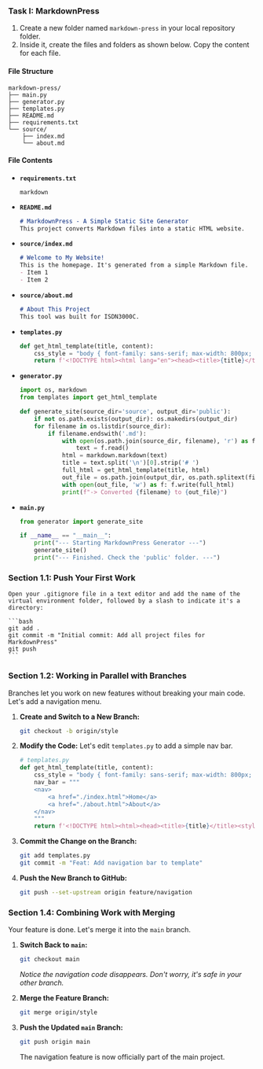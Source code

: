 ### **Task I: MarkdownPress**

1.  Create a new folder named `markdown-press` in your local repository folder.
2.  Inside it, create the files and folders as shown below. Copy the content for each file.

#### **File Structure**
```
markdown-press/
├── main.py
├── generator.py
├── templates.py
├── README.md
├── requirements.txt
└── source/
    ├── index.md
    └── about.md
```

#### **File Contents**

*   **`requirements.txt`**
    ```
    markdown
    ```
*   **`README.md`**
    ```markdown
    # MarkdownPress - A Simple Static Site Generator
    This project converts Markdown files into a static HTML website.
    ```
*   **`source/index.md`**
    ```markdown
    # Welcome to My Website!
    This is the homepage. It's generated from a simple Markdown file.
    - Item 1
    - Item 2
    ```
*   **`source/about.md`**
    ```markdown
    # About This Project
    This tool was built for ISDN3000C.
    ```
*   **`templates.py`**
    ```python
    def get_html_template(title, content):
        css_style = "body { font-family: sans-serif; max-width: 800px; margin: 2em auto; background-color: #f4f4f4; color: #333; } footer { text-align: center; margin-top: 2em; color: #666; }"
        return f'<!DOCTYPE html><html lang="en"><head><title>{title}</title><style>{css_style}</style></head><body><main>{content}</main><footer>Generated by MarkdownPress</footer></body></html>'
    ```
*   **`generator.py`**
    ```python
    import os, markdown
    from templates import get_html_template

    def generate_site(source_dir='source', output_dir='public'):
        if not os.path.exists(output_dir): os.makedirs(output_dir)
        for filename in os.listdir(source_dir):
            if filename.endswith('.md'):
                with open(os.path.join(source_dir, filename), 'r') as f:
                    text = f.read()
                html = markdown.markdown(text)
                title = text.split('\n')[0].strip('# ')
                full_html = get_html_template(title, html)
                out_file = os.path.join(output_dir, os.path.splitext(filename)[0] + '.html')
                with open(out_file, 'w') as f: f.write(full_html)
                print(f"-> Converted {filename} to {out_file}")
    ```
*   **`main.py`**
    ```python
    from generator import generate_site

    if __name__ == "__main__":
        print("--- Starting MarkdownPress Generator ---")
        generate_site()
        print("--- Finished. Check the 'public' folder. ---")
    ```

### **Section 1.1: Push Your First Work**

    Open your .gitignore file in a text editor and add the name of the virtual environment folder, followed by a slash to indicate it's a directory:

    ```bash
    git add .
    git commit -m "Initial commit: Add all project files for MarkdownPress"
    git push
    ```

### **Section 1.2: Working in Parallel with Branches**

Branches let you work on new features without breaking your main code. Let's add a navigation menu.

1.  **Create and Switch to a New Branch:**
    ```bash
    git checkout -b origin/style
    ```

2.  **Modify the Code:** Let's edit `templates.py` to add a simple nav bar.
    ```python
    # templates.py
    def get_html_template(title, content):
        css_style = "body { font-family: sans-serif; max-width: 800px; margin: 2em auto; } nav { background: #333; padding: 1em; } nav a { color: white; padding: 1em; } footer { text-align: center; margin-top: 2em; }"
        nav_bar = """
        <nav>
            <a href="./index.html">Home</a>
            <a href="./about.html">About</a>
        </nav>
        """
        return f'<!DOCTYPE html><html><head><title>{title}</title><style>{css_style}</style></head><body>{nav_bar}<main>{content}</main><footer>Generated by MarkdownPress</footer></body></html>'
    ```

3.  **Commit the Change on the Branch:**
    ```bash
    git add templates.py
    git commit -m "Feat: Add navigation bar to template"
    ```

4.  **Push the New Branch to GitHub:**
    ```bash
    git push --set-upstream origin feature/navigation
    ```

### **Section 1.4: Combining Work with Merging**

Your feature is done. Let's merge it into the `main` branch.

1.  **Switch Back to `main`:**
    ```bash
    git checkout main
    ```
    *Notice the navigation code disappears. Don't worry, it's safe in your other branch.*

2.  **Merge the Feature Branch:**
    ```bash
    git merge origin/style
    ```

3.  **Push the Updated `main` Branch:**
    ```bash
    git push origin main
    ```
    The navigation feature is now officially part of the main project.

